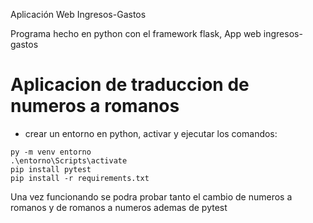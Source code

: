  Aplicación Web Ingresos-Gastos

Programa hecho en python con el framework flask, App web ingresos-gastos

# Aplicacion de traduccion de  numeros a romanos
- crear un entorno en python, activar y ejecutar los comandos:
```
py -m venv entorno
.\entorno\Scripts\activate
pip install pytest
pip install -r requirements.txt
```
Una vez funcionando se podra probar tanto el cambio de numeros a romanos y de romanos a numeros ademas de pytest